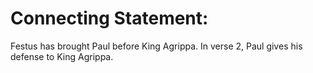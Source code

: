 # Connecting Statement:

Festus has brought Paul before King Agrippa. In verse 2, Paul gives his defense to King Agrippa.